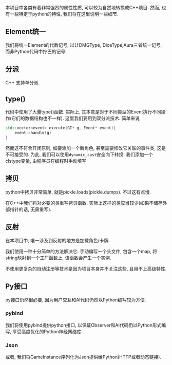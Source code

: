 本项目中各类有着非常强烈的属性性质, 可以较为自然地转换成C++项目. 然而, 也有一些特定于python的特性, 我们将在这里说明一些细节.

## Element统一

我们将统一Element的代数记号, 以让DMGType, DiceType,Aura三者统一记号, 而非Python代码中拧巴的记号.

## 分派

C++ 支持单分派. 

## type()

代码中使用了大量type()函数. 实际上, 其本意是对于不同类型的Event执行不同操作(它们的数据结构也不一样). 这里我们要用到双分派技术. 简单来说

```cpp
std::vector<event> execute(GI* g, Event* event){
    event->handle(g)
}
```

然而这不符合开闭原则, 如要添加一个新角色, 甚至需要修改它关联的事件类, 这是不可接受的. 为此, 我们可以使用`dynamic_cast`安全向下转换. 我们添加一个clstype变量, 由程序员在编程时手动填写



## 拷贝

python中拷贝非常简单, 就是pickle.loads(pickle.dumps). 不过这有点慢. 

在C++中我们将对必要的类重写拷贝函数. 实际上这样的类应当较少(如果不储存外部指针的话, 无需重写).

## 反射

在本项目中, 唯一涉及到反射的地方是加载角色/卡牌. 

我们使用一种十分简单的方法解决它: 手动编写一个头文件, 包含一个map, 将string映射到一个工厂函数上, 该函数会产生一个实例. 

不使用更复杂的自动注册等技术是因为项目本身并不关注这些, 且用不上高级特性.

## Py接口

py接口仍然很必要, 因为用户交互和AI代码仍然以Python编写较为方便.

### pybind

我们将使用pybind提供python接口, 以保证Observer和AI代码仍以Python形式编写, 享受高度优化的Python神经网络库.

### Json

或者, 我们将GameInstance序列化为Json提供给Python(HTTP或者动态链接). 